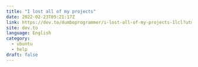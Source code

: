 ```yaml
---
title: "I lost all of my projects"
date: 2022-02-23T05:21:17Z
link: https://dev.to/dumboprogrammer/i-lost-all-of-my-projects-1lcl?utm_medium=RSS&utm_source=news.12bit.vn
site: dev.to
language: English
category:
  - ubuntu
  - help
draft: false
---
```

